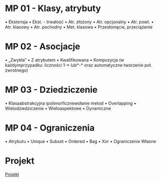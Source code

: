 # MP 01 - Klasy, atrybuty
• Ekstensja
• Ekst. - trwałość
• Atr. złożony
• Atr. opcjonalny
• Atr. powt.
• Atr. klasowy
• Atr. pochodny
• Met. klasowa
• Przesłonięcie, przeciążenie

# MP 02 - Asocjacje
• „Zwykła”
• Z atrybutem
• Kwalifikowana
• Kompozycja
(w każdymprzypadku: liczności 1-* lub*-* oraz
automatyczne tworzenie poł. zwrotnego)

# MP 03 - Dziedziczenie
• Klasaabstrakcyjna ipolimorficznewołanie metod
• Overlapping
• Wielodziedziczenie
• Wieloaspektowe
• Dynamiczne

# MP 04 - Ograniczenia
• Atrybutu
• Unique
• Subset
• Ordered
• Bag
• Xor
• Ograniczenie Własne

# Projekt
[Projekt](http://users.pja.edu.pl/~mtrzaska/Files/MAS/MAS-informacje-stacjonarne.pdf)

